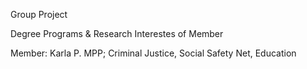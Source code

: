 Group Project

Degree Programs & Research Interestes of Member

Member: Karla P. 
MPP; Criminal Justice, Social Safety Net, Education
